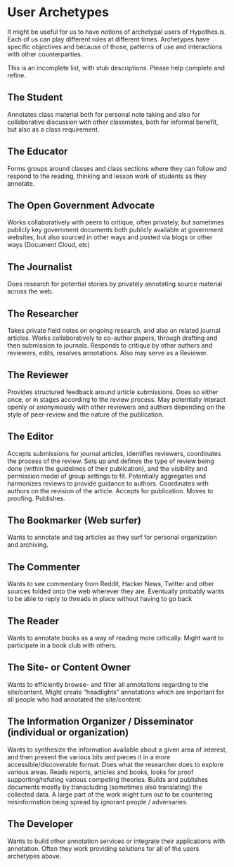 User Archetypes
===========

It might be useful for us to have notions of archetypal users of Hypothes.is.  Each of us can play different roles at different times.  Archetypes have specific objectives and because of those, patterns of use and interactions with other counterparties.

This is an incomplete list, with stub descriptions.  Please help complete and refine.

The Student
--------------
Annotates class material both for personal note taking and also for collaborative discussion with other classmates, both for informal benefit, but also as a class requirement.

The Educator
--------------
Forms groups around classes and class sections where they can follow and respond to the reading, thinking and lesson work of students as they annotate.

The Open Government Advocate
------------------------------------
Works collaboratively with peers to critique, often privately, but sometimes publicly key government documents both publicly available at government websites, but also sourced in other ways and posted via blogs or other ways (Document Cloud, etc)

The Journalist
----------------
Does research for potential stories by privately annotating source material across the web.

The Researcher
------------------
Takes private field notes on ongoing research, and also on related journal articles.  Works collaboratively to co-author papers, through drafting and then submission to journals.  Responds to critique by other authors and reviewers, edits, resolves annotations.  Also may serve as a Reviewer.

The Reviewer
---------------
Provides structured feedback around article submissions.  Does so either once, or in stages according to the review process.  May potentially interact openly or anonymously with other reviewers and authors depending on the style of peer-review and the nature of the publication.

The Editor
------------
Accepts submissions for journal articles, identifies reviewers, coordinates the process of the review.  Sets up and defines the type of review being done (within the guidelines of their publication), and the visibility and permission model of group settings to fit.  Potentially aggregates and harmonizes reviews to provide guidance to authors.  Coordinates with authors on the revision of the article.  Accepts for publication.  Moves to proofing.  Publishes.

The Bookmarker (Web surfer)
---------------------------------
Wants to annotate and tag articles as they surf for personal organization and archiving.

The Commenter
---------------
Wants to see commentary from Reddit, Hacker News, Twitter and other sources folded onto the web wherever they are.  Eventually probably wants to be able to reply to threads in place without having to go back 

The Reader
-------------
Wants to annotate books as a way of reading more critically.  Might want to participate in a book club with others.

The Site- or Content Owner
-------------------------------
Wants to efficiently browse- and filter all annotations regarding to the site/content. Might create “headlights” annotations which are important for all people who had annotated the site/content.

The Information Organizer / Disseminator (individual or organization)
------------------------------------------------------------------------------
Wants to synthesize the information available about a given area of interest, and then present the various bits and pieces it in a more accessible/discoverable format. Does what the researcher does to explore various areas. Reads reports, articles and books, looks for proof supporting/refuting various competing theories. Builds and publishes documents mostly by transcluding (sometimes also translating) the collected data. A large part of the work might turn out to be countering misinformation being spread by ignorant people / adversaries.

The Developer
----------------
Wants to build other annotation services or integrate their applications with annotation. Often they work providing solutions for all of the users archetypes above.

